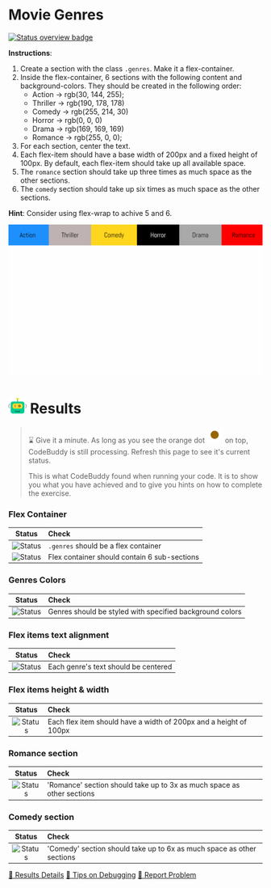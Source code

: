 # Movie Genres
[![Status overview badge](../../blob/badges/.github/badges/main/badge.svg)](#-results)


**Instructions**:

1.  Create a section with the class `.genres`. Make it a flex-container.
2.  Inside the flex-container, 6 sections with the following content and background-colors. They should be created in the following order:
    - Action → rgb(30, 144, 255);
    - Thriller → rgb(190, 178, 178)
    - Comedy → rgb(255, 214, 30)
    - Horror → rgb(0, 0, 0)
    - Drama → rgb(169, 169, 169)
    - Romance → rgb(255, 0, 0);
3. For each section, center the text.
4. Each flex-item should have a base width of 200px and a fixed height of 100px. By default, each flex-item should take up all available space.
5. The `romance` section should take up three times as much space as the other sections.
6. The `comedy` section should take up six times as much space as the other sections.

**Hint**: Consider using flex-wrap to achive 5 and 6.

![reference-gif](/images/example.gif)

[//]: # (autograding info start)
# <img src="https://github.com/DCI-EdTech/autograding-setup/raw/main/assets/bot-large.svg" alt="" data-canonical-src="https://github.com/DCI-EdTech/autograding-setup/raw/main/assets/bot-large.svg" height="31" /> Results
> ⌛ Give it a minute. As long as you see the orange dot ![processing](https://raw.githubusercontent.com/DCI-EdTech/autograding-setup/main/assets/processing.svg) on top, CodeBuddy is still processing. Refresh this page to see it's current status.
>
> This is what CodeBuddy found when running your code. It is to show you what you have achieved and to give you hints on how to complete the exercise.


### Flex Container

|                 Status                  | Check                                                                                    |
| :-------------------------------------: | :--------------------------------------------------------------------------------------- |
| ![Status](../../blob/badges/.github/badges/main/status0.svg) | `.genres` should be a flex container |
| ![Status](../../blob/badges/.github/badges/main/status1.svg) | Flex container should contain 6 sub-sections |

### Genres Colors

|                 Status                  | Check                                                                                    |
| :-------------------------------------: | :--------------------------------------------------------------------------------------- |
| ![Status](../../blob/badges/.github/badges/main/status2.svg) | Genres should be styled with specified background colors |

### Flex items text alignment

|                 Status                  | Check                                                                                    |
| :-------------------------------------: | :--------------------------------------------------------------------------------------- |
| ![Status](../../blob/badges/.github/badges/main/status3.svg) | Each genre's text should be centered |

### Flex items height & width

|                 Status                  | Check                                                                                    |
| :-------------------------------------: | :--------------------------------------------------------------------------------------- |
| ![Status](../../blob/badges/.github/badges/main/status4.svg) | Each flex item should have a width of 200px and a height of 100px |

### Romance section

|                 Status                  | Check                                                                                    |
| :-------------------------------------: | :--------------------------------------------------------------------------------------- |
| ![Status](../../blob/badges/.github/badges/main/status5.svg) | 'Romance' section should take up to 3x as much space as other sections |

### Comedy section

|                 Status                  | Check                                                                                    |
| :-------------------------------------: | :--------------------------------------------------------------------------------------- |
| ![Status](../../blob/badges/.github/badges/main/status6.svg) | 'Comedy' section should take up to 6x as much space as other sections |



[🔬 Results Details](../../actions)
[🐞 Tips on Debugging](https://github.com/DCI-EdTech/autograding-setup/wiki/How-to-work-with-CodeBuddy)
[📢 Report Problem](https://docs.google.com/forms/d/e/1FAIpQLSfS8wPh6bCMTLF2wmjiE5_UhPiOEnubEwwPLN_M8zTCjx5qbg/viewform?usp=pp_url&entry.652569746=UIB_layout_out_of_ordinary)


[//]: # (autograding info end)